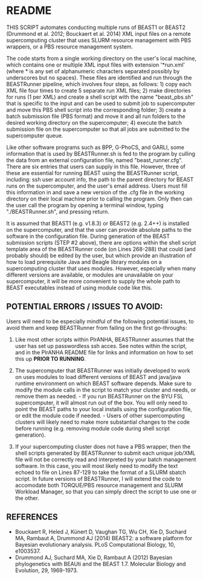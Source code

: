 # README

THIS SCRIPT automates conducting multiple runs of BEAST1 or BEAST2 (Drummond et al. 2012; Bouckaert et al. 2014) XML input files on a remote supercomputing cluster that uses SLURM resource management with PBS wrappers, or a PBS resource management system.

The code starts from a single working directory on the user's local machine, which contains one or multiple XML input files with extension '*run.xml' (where * is any set of alphanumeric characters separated possibly by underscores but no spaces). These files are identified and run through the BEASTRunner pipeline, which involves four steps, as follows: 1) copy each XML file four times to create 5 separate run XML files; 2) make directories for runs (1 per XML) and create a shell script with the name "beast_pbs.sh" that is specific to the input and can be used to submit job to supercomputer and move this PBS shell script into the corresponding folder; 3) create a batch submission file (PBS format) and move it and all run folders to the desired working directory on the supercomputer; 4) execute the batch submission file on the supercomputer so that all jobs are submitted to the supercomputer queue.

Like other software programs such as BPP, G-PhoCS, and GARLI, some information that is used by BEASTRunner.sh is fed to the program by culling the data from an external configuration file, named "beast_runner.cfg". There are six entries that users can supply in this file. However, three of these are essential for running BEAST using the BEASTRunner script, including: ssh user account info, the path to the parent directory for BEAST runs on the supercomputer, and the user's email address. Users must fill this information in and save a new version of the .cfg file in the working directory on their local machine prior to calling the program. Only then can the user call the program by opening a terminal window, typing "./BEASTRunner.sh", and pressing return.

It is assumed that BEAST1 (e.g. v1.8.3) or BEAST2 (e.g. 2.4++) is installed on the supercomputer, and that the user can provide absolute paths to the software in the configuration file. During generation of the BEAST submission scripts (STEP #2 above), there are options within the shell script template area of the BEASTRunner code (on Lines 268-288) that could (and probably should) be edited by the user, but which provide an illustration of how to load prerequisite Java and Beagle library modules on a supercomputing cluster that uses modules. However, especially when many different versions are available, or modules are unavailable on your supercomputer, it will be more convenient to supply the whole path to BEAST executables instead of using module code like this. 

## POTENTIAL ERRORS / ISSUES TO AVOID:

Users will need to be especially mindful of the following potential issues, to avoid them and keep BEASTRunner from failing on the first go-throughs:

1. Like most other scripts within PIrANHA, BEASTRunner assumes that the user has set
   up passwordless ssh acces. See notes within the script, and in the PIrANHA README
   file for links and information on how to set this up **PRIOR TO RUNNING**.

2. The supercomputer that BEASTRunner was initially developed to work on uses modules
   to load different versions of BEAST and java/java runtime environment on which
   BEAST software depends. Make sure to modify the module calls in the script to match 
   your cluster and needs, or remove them as needed. 
       - If you run BEASTRunner on the BYU FSL supercomputer, it will almost run out 
         of the box. You will only need to point the BEAST paths to your local installs
         using the configuration file, or edit the module code if needed.
       - Users of other supercomputing clusters will likely need to make more substantial
         changes to the code before running (e.g. removing module code during shell 
         script generation).

3. If your supercomputing cluster does not have a PBS wrapper, then the shell scripts
   generated by BEASTRunner to submit each unique job/XML file will not be correctly
   read and interpreted by your batch management software. In this case, you will
   most likely need to modify the text echoed to file on Lines 87-129 to take the 
   format of a SLURM sbatch script. In future versions of BEASTRunner, I will extend
   the code to accomodate both TORQUE/PBS resource management and SLURM Workload
   Manager, so that you can simply direct the script to use one or the other. 

## REFERENCES

- Bouckaert R, Heled J, Künert D, Vaughan TG, Wu CH, Xie D, Suchard MA, Rambaut A, Drummond AJ 
(2014) BEAST2: a software platform for Bayesian evolutionary analysis. PLoS Computational 
Biology, 10, e1003537.
- Drummond AJ, Suchard MA, Xie D, Rambaut A (2012) Bayesian phylogenetics with BEAUti and the 
BEAST 1.7. Molecular Biology and Evolution, 29, 1969-1973.

